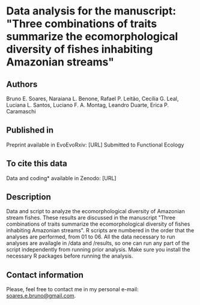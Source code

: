 # Data analysis for the manuscript: "Three combinations of traits summarize the ecomorphological diversity of fishes inhabiting Amazonian streams"

## Authors
Bruno E. Soares, Naraiana L. Benone, Rafael P. Leitão, Cecília G. Leal, Luciana L. Santos, Luciano F. A. Montag, Leandro Duarte, Erica P. Caramaschi

## Published in
Preprint available in EvoEvoRxiv: [URL]
Submitted to Functional Ecology

## To cite this data
Data and coding* available in Zenodo: [URL]

## Description
Data and script to analyze the ecomorphological diversity of Amazonian stream fishes. These results are discussed in the manuscript "Three combinations of traits summarize the ecomorphological diversity of fishes inhabiting Amazonian streams". R scripts are numbered in the order that the analyses are performed, from 01 to 06. All the data necessary to run analyses are availagle in /data and /results, so one can run any part of the script independently from running prior analysis. Make sure you install the necessary R packages before running the analysis.

## Contact information
Please, feel free to contact me in my personal e-mail: soares.e.bruno@gmail.com.
